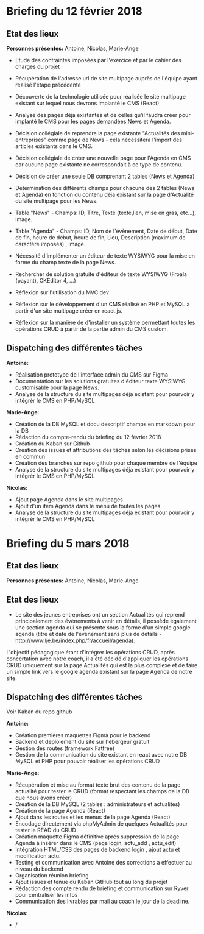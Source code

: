 # Briefing du 12 février 2018

## Etat des lieux

**Personnes présentes:** Antoine, Nicolas, Marie-Ange

* Etude des contraintes imposées par l'exercice et par le cahier des charges du projet

* Récupération de l'adresse url de site multipage auprès de l'équipe ayant réalisé l'étape précédente

* Découverte de la technologie utilisée pour réalisée le site multipage existant sur lequel nous devrons implanté le CMS (React)

* Analyse des pages déja existantes et de celles qu'il faudra créer pour implanté le CMS pour les pages demandées News et Agenda.

* Décision collégiale de reprendre la page existante "Actualités des mini-entreprises" comme page de News - cela nécessitera l'import des articles existants dans le CMS.

* Décision collégiale de créer une nouvelle page pour l'Agenda en CMS car aucune page existante ne correspondait à ce type de contenu.

* Décision de créer une seule DB comprenant 2 tables (News et Agenda)

* Détermination des différents champs pour chacune des 2 tables (News et Agenda) en fonction du contenu déja existant sur la page d'Actualité du site multipage pour les News. 

* Table "News" - Champs: ID, Titre, Texte (texte,lien, mise en gras, etc...), image.

* Table "Agenda" - Champs: ID, Nom de l'évènement, Date de début, Date de fin, heure de début, heure de fin, Lieu, Description (maximum de caractère imposés) , image.

* Nécessité d'implémenter un éditeur de texte WYSIWYG pour la mise en forme du champ texte de la page News.

* Rechercher de solution gratuite d'éditeur de texte WYSIWYG (Froala (payant), CKEditor 4, ...)

* Réflexion sur l'utilisation du MVC dev

* Réflexion sur le développement d'un CMS réalisé en PHP et MySQL à partir d'un site multipage créer en react.js.

* Réflexion sur la manière de d'installer un système permettant toutes les opérations CRUD à partir de la partie admin du CMS custom.

## Dispatching des différentes tâches

**Antoine:** 

* Réalisation prototype de l'interface admin du CMS sur Figma
* Documentation sur les solutions gratuites d'éditeur texte WYSIWYG customisable pour la page News.
* Analyse de la structure du site multipages déja existant pour pourvoir y intégrér le CMS en PHP/MySQL 

**Marie-Ange:** 

* Création de la DB MySQL et docu descriptif champs en markdown pour la DB
* Rédaction du compte-rendu du briefing du 12 février 2018
* Création du Kaban sur Github
* Création des issues et attributions des tâches selon les décisions prises en commun 
* Création des branches sur repo github pour chaque membre de l'équipe
* Analyse de la structure du site multipages déja existant pour pourvoir y intégrér le CMS en PHP/MySQL 
 
**Nicolas:** 

* Ajout page Agenda dans le site multipages
* Ajout d'un item Agenda dans le menu de toutes les pages
* Analyse de la structure du site multipages déja existant pour pourvoir y intégrér le CMS en PHP/MySQL 


# Briefing du 5 mars 2018

## Etat des lieux

**Personnes présentes:** Antoine, Nicolas, Marie-Ange

## Etat des lieux

* Le site des jeunes entreprises ont un section Actualités qui reprend principalement des évènements à venir en détails, il possède également une section agenda qui se présente sous la forme d'un simple google agenda (titre et date de l'évènement sans plus de détails - http://www.lje.be/index.php/fr/accueil/agenda).

L'objectif pédagogique étant d'intégrer les opérations CRUD, après concertation avec notre coach, il a été décidé d'appliquer les opérations CRUD uniquement sur la page Actualités qui est la plus complexe et de faire un simple link vers le google agenda existant sur la page Agenda de notre site.

## Dispatching des différentes tâches

Voir Kaban du repo github

**Antoine:** 

* Création premières maquettes Figma pour le backend
* Backend et deploiement du site sur hébergeur gratuit
* Gestion des routes (framework Fatfree)
* Gestion de la communication du site existant en react avec notre DB MySQL  et PHP pour pouvoir réaliser les opérations CRUD

**Marie-Ange:** 

* Récupération et mise au format texte brut des contenu de la page actualité pour tester le CRUD (format respectant les champs de la DB que nous avons créer)
* Création de la DB MySQL (2 tables : administrateurs et actualites)
* Création de la page Agenda (React)
* Ajout dans les routes et les menus de la page Agenda (React)
* Encodage directement via phpMyAdmin de quelques Actualités pour tester le READ du CRUD
* Création maquette Figma définitive après suppression de la page Agenda à insérer dans le CMS (page login, actu_add , actu_edit)
* Intégration HTML/CSS des pages de backend login , ajout actu et modification actu.
* Testing et communication avec Antoine des corrections à effectuer au niveau du backend
* Organisation réunion briefing
* Ajout issues et tenue du Kaban GitHub tout au long du projet
* Rédaction des compte rendu de briefing et communication sur Ryver pour centraliser les infos
* Communication des livrables par mail au coach le jour de la deadline.

 
**Nicolas:** 

* /


